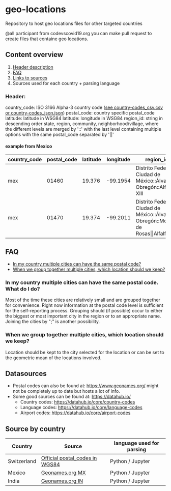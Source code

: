 # geo-locations
Repository to host geo locations files for other targeted countries

@all participant from codevscovid19.org you can make pull request to create files that containe geo locations.

## Content overview

1. [Header description](#header)
2. [FAQ](#faq)
3. [Links to sources](#datasources)
4. Sources used for each country + parsing language

### Header:
country_code: ISO 3166 Alpha-3 country code ([see country-codes_csv.csv or country-codes_json.json](data/general/country_codes/))
postal_code: country specific postal_code
latitude: latitude in WSG84
latitude: longitude in WSG84
region_id: string in descending order state, region, community, neighborhood/village, where the different levels are merged by '::' with the last level containing multiple options with the same postal_code separated by '||'

#### example from Mexico

| country_code | postal_code | latitude | longitude | region_id |
| ------------ | ----------- | -------------- | -------------- | -------- |
| mex | 01460 | 19.376 | -99.1954 | Distrito Federal Ciudad de México::Álvaro Obregón::Alfonso XIII
| mex | 01470 | 19.374 | -99.2011 | Distrito Federal Ciudad de México::Álvaro Obregón::Molino de Rosas\|\|Alfalfar

## FAQ
- [In my country multiple cities can have the same postal code?](#in-my-country-multiple-cities-can-have-the-same-postal-code-what-do-i-do)
- [When we group together multiple cities, which location should we keep?](#when-we-group-together-multiple-cities-which-location-should-we-keep)

### In my country multiple cities can have the same postal code. What do I do?
Most of the time these cities are relatively small and are grouped together for convenience. Right now information at the postal code level is sufficient for the self-reporting process. Grouping should (if possible) occur to either the biggest or most important city in the region or to an appropriate name. Joining the cities by ";" is another possibility.

### When we group together multiple cities, which location should we keep?
Location should be kept to the city selected for the location or can be set to the geometric mean of the locations involved.

## Datasources
- Postal codes can also be found at: https://www.geonames.org/ might not be completely up to date but hosts a lot of info.
- Some good sources can be found at: https://datahub.io/
  - Country codes: https://datahub.io/core/country-codes
  - Language codes: https://datahub.io/core/language-codes
  - Airport codes: https://datahub.io/core/airport-codes
  
## Source by country

| Country | Source | language used for parsing |
| --- | --- | ---|
| Switzerland | [Official postal_codes in WGS84](https://www.cadastre.ch/en/services/service/registry/plz.html) | Python / Jupyter |
| Mexico | [Geonames.org MX](http://download.geonames.org/export/zip/MX.zip) | Python / Jupyter |
| India | [Geonames.org IN](http://download.geonames.org/export/zip/IN.zip) | Python / Jupyter |
